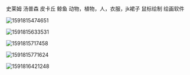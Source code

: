 史莱姆
汤普森
皮卡丘
鲸鱼
动物，植物，人，衣服，jk裙子
鼠标绘制
绘画软件

![1591815474651](../../img/1591815474651.png)

![1591815633531](../../img/1591815633531.png)

![1591815717458](../../img/1591815717458.png)

![1591815771624](../../img/1591815771624.png)

![1591816421248](../../img/1591816421248.png)































